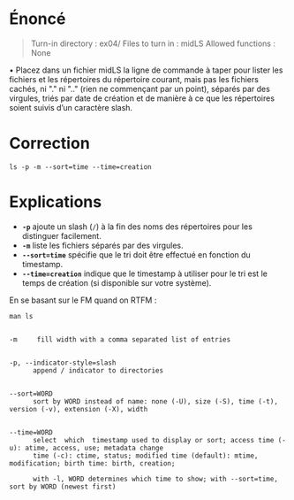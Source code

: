 # Énoncé

> Turn-in directory : ex04/
> Files to turn in : midLS
> Allowed functions : None

• Placez dans un fichier midLS la ligne de commande à taper pour lister les fichiers et
les répertoires du répertoire courant, mais pas les fichiers cachés, ni "." ni ".." (rien
ne commençant par un point), séparés par des virgules, triés par date de création
et de manière à ce que les répertoires soient suivis d’un caractère slash.

# Correction

```shell
ls -p -m --sort=time --time=creation
```

# Explications

- **`-p`** ajoute un slash (`/`) à la fin des noms des répertoires pour les distinguer facilement.
- **`-m`** liste les fichiers séparés par des virgules.
- **`--sort=time`** spécifie que le tri doit être effectué en fonction du timestamp.
- **`--time=creation`** indique que le timestamp à utiliser pour le tri est le temps de création (si disponible sur votre système).


En se basant sur le FM quand on RTFM  :

```shell
man ls
```

```console

-m     fill width with a comma separated list of entries


-p, --indicator-style=slash
	  append / indicator to directories


--sort=WORD
	  sort by WORD instead of name: none (-U), size (-S), time (-t), version (-v), extension (-X), width

			  
--time=WORD
	  select  which  timestamp used to display or sort; access time (-u): atime, access, use; metadata change
	  time (-c): ctime, status; modified time (default): mtime, modification; birth time: birth, creation;

	  with -l, WORD determines which time to show; with --sort=time, sort by WORD (newest first)
	  
```
